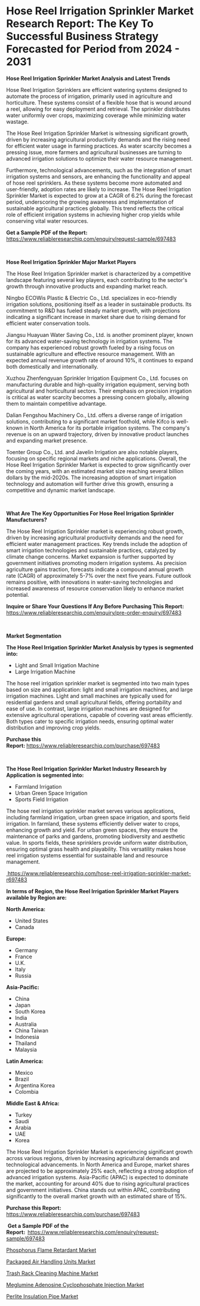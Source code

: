 <p><h1>Hose Reel Irrigation Sprinkler Market Research Report: The Key To Successful Business Strategy Forecasted for Period from 2024 - 2031</h1></p><p><strong>Hose Reel Irrigation Sprinkler Market Analysis and Latest Trends</strong></p>
<p><p>Hose Reel Irrigation Sprinklers are efficient watering systems designed to automate the process of irrigation, primarily used in agriculture and horticulture. These systems consist of a flexible hose that is wound around a reel, allowing for easy deployment and retrieval. The sprinkler distributes water uniformly over crops, maximizing coverage while minimizing water wastage. </p><p>The Hose Reel Irrigation Sprinkler Market is witnessing significant growth, driven by increasing agricultural productivity demands and the rising need for efficient water usage in farming practices. As water scarcity becomes a pressing issue, more farmers and agricultural businesses are turning to advanced irrigation solutions to optimize their water resource management. </p><p>Furthermore, technological advancements, such as the integration of smart irrigation systems and sensors, are enhancing the functionality and appeal of hose reel sprinklers. As these systems become more automated and user-friendly, adoption rates are likely to increase. The Hose Reel Irrigation Sprinkler Market is expected to grow at a CAGR of 6.2% during the forecast period, underscoring the growing awareness and implementation of sustainable agricultural practices globally. This trend reflects the critical role of efficient irrigation systems in achieving higher crop yields while conserving vital water resources.</p></p>
<p><strong>Get a Sample PDF of the Report:&nbsp;</strong> <a href="https://www.reliableresearchiq.com/enquiry/request-sample/697483?utm_campaign=1358&utm_medium=2&utm_source=Github&utm_content=ia&utm_term=29092024&utm_id=hose-reel-irrigation-sprinkler">https://www.reliableresearchiq.com/enquiry/request-sample/697483</a></p>
<p>&nbsp;</p>
<p><strong>Hose Reel Irrigation Sprinkler Major Market Players</strong></p>
<p><p>The Hose Reel Irrigation Sprinkler market is characterized by a competitive landscape featuring several key players, each contributing to the sector's growth through innovative products and expanding market reach. </p><p>Ningbo ECOWis Plastic & Electric Co., Ltd. specializes in eco-friendly irrigation solutions, positioning itself as a leader in sustainable products. Its commitment to R&D has fueled steady market growth, with projections indicating a significant increase in market share due to rising demand for efficient water conservation tools.</p><p>Jiangsu Huayuan Water Saving Co., Ltd. is another prominent player, known for its advanced water-saving technology in irrigation systems. The company has experienced robust growth fueled by a rising focus on sustainable agriculture and effective resource management. With an expected annual revenue growth rate of around 10%, it continues to expand both domestically and internationally.</p><p>Xuzhou Zhenfengyuan Sprinkler Irrigation Equipment Co., Ltd. focuses on manufacturing durable and high-quality irrigation equipment, serving both agricultural and horticultural sectors. Their emphasis on precision irrigation is critical as water scarcity becomes a pressing concern globally, allowing them to maintain competitive advantage.</p><p>Dalian Fengshou Machinery Co., Ltd. offers a diverse range of irrigation solutions, contributing to a significant market foothold, while Kifco is well-known in North America for its portable irrigation systems. The company's revenue is on an upward trajectory, driven by innovative product launches and expanding market presence.</p><p>Toenter Group Co., Ltd. and Javelin Irrigation are also notable players, focusing on specific regional markets and niche applications. Overall, the Hose Reel Irrigation Sprinkler Market is expected to grow significantly over the coming years, with an estimated market size reaching several billion dollars by the mid-2020s. The increasing adoption of smart irrigation technology and automation will further drive this growth, ensuring a competitive and dynamic market landscape.</p></p>
<p>&nbsp;</p>
<p><strong>What Are The Key Opportunities For Hose Reel Irrigation Sprinkler Manufacturers?</strong></p>
<p><p>The Hose Reel Irrigation Sprinkler market is experiencing robust growth, driven by increasing agricultural productivity demands and the need for efficient water management practices. Key trends include the adoption of smart irrigation technologies and sustainable practices, catalyzed by climate change concerns. Market expansion is further supported by government initiatives promoting modern irrigation systems. As precision agriculture gains traction, forecasts indicate a compound annual growth rate (CAGR) of approximately 5-7% over the next five years. Future outlook remains positive, with innovations in water-saving technologies and increased awareness of resource conservation likely to enhance market potential.</p></p>
<p><strong>Inquire or Share Your Questions If Any Before Purchasing This Report:</strong> <a href="https://www.reliableresearchiq.com/enquiry/pre-order-enquiry/697483?utm_campaign=1358&utm_medium=2&utm_source=Github&utm_content=ia&utm_term=29092024&utm_id=hose-reel-irrigation-sprinkler">https://www.reliableresearchiq.com/enquiry/pre-order-enquiry/697483</a></p>
<p>&nbsp;</p>
<p><strong>Market Segmentation</strong></p>
<p><strong>The Hose Reel Irrigation Sprinkler Market Analysis by types is segmented into:</strong></p>
<p><ul><li>Light and Small Irrigation Machine</li><li>Large Irrigation Machine</li></ul></p>
<p><p>The hose reel irrigation sprinkler market is segmented into two main types based on size and application: light and small irrigation machines, and large irrigation machines. Light and small machines are typically used for residential gardens and small agricultural fields, offering portability and ease of use. In contrast, large irrigation machines are designed for extensive agricultural operations, capable of covering vast areas efficiently. Both types cater to specific irrigation needs, ensuring optimal water distribution and improving crop yields.</p></p>
<p><strong>Purchase this Report:&nbsp;</strong><a href="https://www.reliableresearchiq.com/purchase/697483?utm_campaign=1358&utm_medium=2&utm_source=Github&utm_content=ia&utm_term=29092024&utm_id=hose-reel-irrigation-sprinkler">https://www.reliableresearchiq.com/purchase/697483</a></p>
<p>&nbsp;</p>
<p><strong>The Hose Reel Irrigation Sprinkler Market Industry Research by Application is segmented into:</strong></p>
<p><ul><li>Farmland Irrigation</li><li>Urban Green Space Irrigation</li><li>Sports Field Irrigation</li></ul></p>
<p><p>The hose reel irrigation sprinkler market serves various applications, including farmland irrigation, urban green space irrigation, and sports field irrigation. In farmland, these systems efficiently deliver water to crops, enhancing growth and yield. For urban green spaces, they ensure the maintenance of parks and gardens, promoting biodiversity and aesthetic value. In sports fields, these sprinklers provide uniform water distribution, ensuring optimal grass health and playability. This versatility makes hose reel irrigation systems essential for sustainable land and resource management.</p></p>
<p><a href="https://www.reliableresearchiq.com/hose-reel-irrigation-sprinkler-market-r697483?utm_campaign=1358&utm_medium=2&utm_source=Github&utm_content=ia&utm_term=29092024&utm_id=hose-reel-irrigation-sprinkler">&nbsp;https://www.reliableresearchiq.com/hose-reel-irrigation-sprinkler-market-r697483</a></p>
<p><strong>In terms of Region, the Hose Reel Irrigation Sprinkler Market Players available by Region are:</strong></p>
<p>
    <p> <strong> North America: </strong>
        <ul>
            <li>United States</li>
            <li>Canada</li>
        </ul>
        </p> 
    <p> <strong> Europe: </strong>
        <ul>
            <li>Germany</li>
            <li>France</li>
            <li>U.K.</li>
            <li>Italy</li>
            <li>Russia</li>
        </ul>
        </p> 
    <p> <strong> Asia-Pacific: </strong>
        <ul>
            <li>China</li>
            <li>Japan</li>
            <li>South Korea</li>
            <li>India</li>
            <li>Australia</li>
            <li>China Taiwan</li>
            <li>Indonesia</li>
            <li>Thailand</li>
            <li>Malaysia</li>
        </ul>
        </p> 
    <p> <strong> Latin America: </strong>
        <ul>
            <li>Mexico</li>
            <li>Brazil</li>
            <li>Argentina Korea</li>
            <li>Colombia</li>
        </ul>
        </p> 
    <p> <strong> Middle East & Africa: </strong>
        <ul>
            <li>Turkey</li>
            <li>Saudi</li>
            <li>Arabia</li>
            <li>UAE</li>
            <li>Korea</li>
        </ul>
    </p>
    </p>
<p><p>The Hose Reel Irrigation Sprinkler Market is experiencing significant growth across various regions, driven by increasing agricultural demands and technological advancements. In North America and Europe, market shares are projected to be approximately 25% each, reflecting a strong adoption of advanced irrigation systems. Asia-Pacific (APAC) is expected to dominate the market, accounting for around 40% due to rising agricultural practices and government initiatives. China stands out within APAC, contributing significantly to the overall market growth with an estimated share of 15%.</p></p>
<p><strong>Purchase this Report: </strong><a href="https://www.reliableresearchiq.com/purchase/697483?utm_campaign=1358&utm_medium=2&utm_source=Github&utm_content=ia&utm_term=29092024&utm_id=hose-reel-irrigation-sprinkler">https://www.reliableresearchiq.com/purchase/697483</a></p>
<p>&nbsp;<strong>Get a Sample PDF of the Report:&nbsp;&nbsp;</strong><a href="https://www.reliableresearchiq.com/enquiry/request-sample/697483?utm_campaign=1358&utm_medium=2&utm_source=Github&utm_content=ia&utm_term=29092024&utm_id=hose-reel-irrigation-sprinkler">https://www.reliableresearchiq.com/enquiry/request-sample/697483</a></p>
<p><strong></strong></p>
<p><p><a href="https://www.linkedin.com/pulse/market-dynamics-future-trends-global-phosphorus-flame-4zb4c?utm_campaign=1358&utm_medium=2&utm_source=Github&utm_content=ia&utm_term=29092024&utm_id=hose-reel-irrigation-sprinkler">Phosphorus Flame Retardant Market</a></p><p><a href="https://www.linkedin.com/pulse/exploring-packaged-air-handling-units-market-dynamics-revenue-5ompf?utm_campaign=1358&utm_medium=2&utm_source=Github&utm_content=ia&utm_term=29092024&utm_id=hose-reel-irrigation-sprinkler">Packaged Air Handling Units Market</a></p><p><a href="https://issuu.com/reportprime-2/docs/trash-rack-cleaning-machine-market-_357c2c641a4c13?utm_campaign=1358&utm_medium=2&utm_source=Github&utm_content=ia&utm_term=29092024&utm_id=hose-reel-irrigation-sprinkler">Trash Rack Cleaning Machine Market</a></p><p><a href="https://github.com/NarcisoFerry/Market-Research-Report-List-1/blob/main/meglumine-adenosine-cyclophosphate-injection-market.md?utm_campaign=1358&utm_medium=2&utm_source=Github&utm_content=ia&utm_term=29092024&utm_id=hose-reel-irrigation-sprinkler">Meglumine Adenosine Cyclophosphate Injection Market</a></p><p><a href="https://issuu.com/reportprime-2/docs/perlite-insulation-pipe-market-size_619a60f189dda9?utm_campaign=1358&utm_medium=2&utm_source=Github&utm_content=ia&utm_term=29092024&utm_id=hose-reel-irrigation-sprinkler">Perlite Insulation Pipe Market</a></p></p>